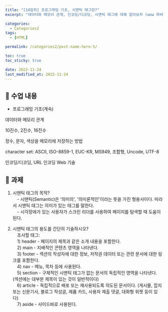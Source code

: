 ```yaml
---
title: "[14일차] 프로그래밍 기초, 시맨틱 태그란?"
excerpt: "데이터와 메모리 관계, 인코딩/디코딩, 시맨틱 태그에 대해 알아보자 (wow 하버드!!)"

categories:
  - Categories2
tags:
  - [HTML]

permalink: /categories2/post-name-here-5/

toc: true
toc_sticky: true

date: 2022-11-24
last_modified_at: 2022-11-24
---
```


## 🦥 수업 내용

* 프로그래밍 기초(계속)

데이터와 메모리 관계

10진수, 2진수, 16진수

정수, 문자, 색상을 메모리에 저장하는 방법

character set: ASCII, ISO-8859-1, EUC-KR, MS949, 조합형, Uncode, UTF-8

인코딩/디코딩, URL 인코딩
Web 기술



## 🦥 과제
1. 시맨틱 태그의 목적?  
　- 시맨틱(Semantic)은 '의미의', '의미론적인'이라는 뜻을 가진 형용사이다. 따라서 시맨틱 태그는 의미가 있는 태그를 말한다.  
　- 시각장애가 있는 사용자가 스크린 리더를 사용하여 페이지를 탐색할 때 도움이 된다.  

2. 시맨틱 태그의 용도를 간단히 기술하시오?  
　조사할 태그:  
　1) header - 페이지의 제목과 같은 소개 내용을 포함한다.  
　2) main - 지배적인 콘텐츠 영역을 나타낸다.  
　3) footer - 섹션의 작성자에 대한 정보, 저작권 데이터 또는 관련 문서에 대한 링크를 포함한다.  
　4) nav - 메뉴, 목차 등에 사용된다.  
　5) section - 구체적인 시맨틱 태그가 없는 문서의 독립적인 영역을 나타낸다. (섹션에는 대부분 제목이 있는 것이 일반적이다)  
　6) article - 독립적으로 배포 또는 재사용되도록 의도된 문서이다. (게시물, 잡지 또는 신문기사, 블로그 작성글, 제품 카드, 사용자 제출 댓글, 대화형 위젯 등이 있다)  
　7) aside - 사이드바로 사용된다.  
